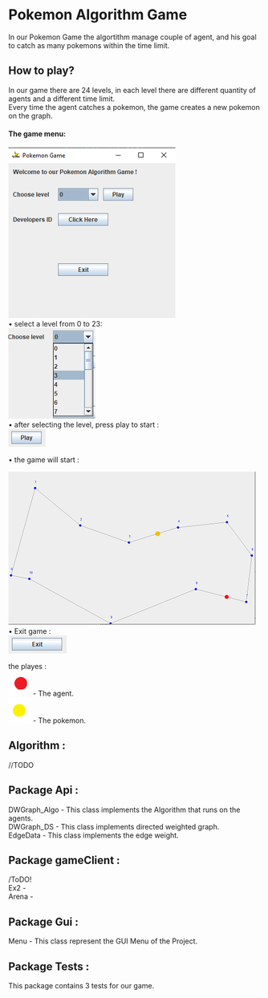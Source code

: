 # Pokemon Algorithm Game
In our Pokemon Game the algortithm manage couple of agent, and his goal to catch as many pokemons within the time limit.

## How to play?
In our game there are 24 levels,
in each level there are different quantity of agents and a different time limit.  
Every time the agent catches a pokemon, the game creates a new pokemon on the graph.  

#### The game menu:   
![picture](images/1.png)    
   • select a level from 0 to 23:   
![picture](images/7.png)   
• after selecting the level, press play to start :  
![picture](images/3.png)  

• the game will start :  

![picture](images/6.png)  
• Exit game :  
![picture](images/5.png)  
   
 the playes :   
 ![picture](images/red.png) - The agent.  
 ![picture](images/yello.png) - The pokemon.  
   
## Algorithm : 
//TODO

## Package Api : 
DWGraph_Algo -  This class implements the Algorithm that runs on the agents.  
DWGraph_DS - This class implements directed weighted graph.   
EdgeData - This class implements the edge weight.


## Package gameClient :
/ToDO!  
Ex2 -   
Arena -   


## Package Gui :
Menu - This class represent the GUI Menu of the Project.

## Package Tests :
This package contains 3 tests for our game.
